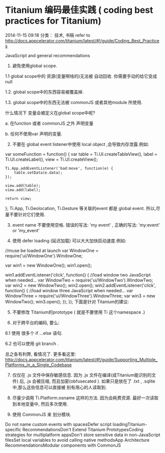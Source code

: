 # Titanium 编码最佳实践 ( coding best practices for Titanium)

2014-11-15 09:18
分类： 技术, 书稿
refer to http://docs.appcelerator.com/titanium/latest/#!/guide/Coding_Best_Practices

JavaScript and general recommendations

1. 避免使用global scope.

1.1 global scope中的 资源(变量啊啥的)无法被 自动回收. 你需要手动的给它变成null

1.2. global scope中的东西容易被覆盖掉.

1.3. global scope中的东西无法被 commonJS 或者其他module 所使用.

什么情况下 变量会被定义在global scope中呢?

a. 在function 或者 commonJS 之外 声明变量

b. 任何不使用var 声明的变量.

2. 不要在 global event listener中使用 local object ,会导致内存泄露.例如:

var someFunction = function() {
    var table = Ti.UI.createTableView(),
        label = Ti.UI.createLabel(),
        view = Ti.UI.createView();


    Ti.App.addEventListener('bad:move', function(e) {
        table.setData(e.data);
    });

    view.add(table);
    view.add(label);

    return view;
};
Ti.App, Ti.Geolocation, Ti.Gesture 等关联的event 都是 global event. 所以,尽量不要针对它们使用.

3. event name 不要使用空格. 错误的写法:  'my event' , 正确的写法: 'my:event' or 'my_event'

4. 使用 defer loading (延迟加载)  可以大大加快启动速度.例如:

//muse be loaded at launch
var WindowOne = require('ui/WindowOne').WindowOne;

var win1 = new WindowOne();
win1.open();

win1.addEventListener('click', function() {
  //load window two JavaScript when needed...
  var WindowTwo = require('ui/WindowTwo').WindowTwo;
  var win2 = new WindowTwo();
  win2.open();
  win2.addEventListener('click', function() {
    //load window three JavaScript when needed...
    var WindowThree = require('ui/WindowThree').WindowThree;
    var win3 = new WindowTwo();
    win3.open();
  });
});
下面是针对 Titanium的建议:

5. 不要修改 Titanium的prototype  ( 就是不要使用 Ti 这个namespace .)

6. 对于跨平台的编码, 要么:

  6.1 使用 很多个 if ...else 语句.

  6.2 也可以使用 git branch .

总之各有利弊, 看情况了. 更多看这里:  http://docs.appcelerator.com/titanium/latest/#!/guide/Supporting_Multiple_Platforms_in_a_Single_Codebase

7. 仅仅在 .js 文件中保存敏感信息. 因为 .js 文件在编译(成Titanium能识别的文件) 后, .js 会被压缩, 而且加密(obfusecated ).  如果只是放在了 .txt ,  .sqlite 中,那么这些信息可以直接被 别有用心的人读取到.

8. 尽量少调用 Ti.Platform.osname 这样的方法. 因为会耗费资源.  最好一次读取到本地变量中, 然后多次使用.

9. 使用 CommonJS 来 划分模块.

Do not name custom events with spacesDefer script loadingTitanium-specific RecommendationsDon't Extend Titanium PrototypesCoding strategies for multiplatform appsDon't store sensitive data in non-JavaScript filesSet local variables to avoid calling native methodsApp Architecture RecommendationsModular components with CommonJS
